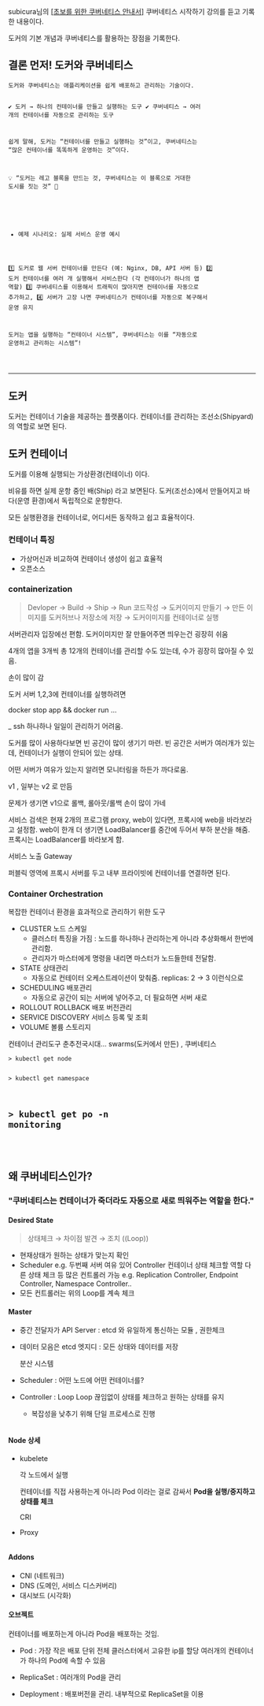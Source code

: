 <p>subicura님의 <a href="https://www.notion.so/1e30dc336da9414aa634b9ef69b0ed85?pvs=4#396f4210e0fc4ea9bfe81214618c7de9">[초보를 위한 쿠버네티스 안내서]</a> 쿠버네티스 시작하기 강의를 듣고 기록한 내용이다.</p>
<p>도커의 기본 개념과 쿠버네티스를 활용하는 장점을 기록한다.</p>
<h2 id="결론-먼저-도커와-쿠버네티스">결론 먼저! 도커와 쿠버네티스</h2>
<pre><code>도커와 쿠버네티스는 애플리케이션을 쉽게 배포하고 관리하는 기술이다.

✔ 도커 → 하나의 컨테이너를 만들고 실행하는 도구
✔ 쿠버네티스 → 여러 개의 컨테이너를 자동으로 관리하는 도구

쉽게 말해, 도커는 “컨테이너를 만들고 실행하는 것”이고,
쿠버네티스는 “많은 컨테이너를 똑똑하게 운영하는 것”이다.


💡 “도커는 레고 블록을 만드는 것, 쿠버네티스는 이 블록으로 거대한 도시를 짓는 것” 🎯</code></pre><pre><code>
- 예제 시나리오: 실제 서비스 운영 예시

1️⃣ 도커로 웹 서버 컨테이너를 만든다 (예: Nginx, DB, API 서버 등)
2️⃣ 도커 컨테이너를 여러 개 실행해서 서비스한다 (각 컨테이너가 하나의 앱 역할)
3️⃣ 쿠버네티스를 이용해서 트래픽이 많아지면 컨테이너를 자동으로 추가하고,
4️⃣ 서버가 고장 나면 쿠버네티스가 컨테이너를 자동으로 복구해서 운영 유지

도커는 앱을 실행하는 “컨테이너 시스템”,
쿠버네티스는 이를 “자동으로 운영하고 관리하는 시스템”!

</code></pre><hr />
<h2 id="도커">도커</h2>
<p>도커는 컨테이너 기술을 제공하는 플랫폼이다.
컨테이너를 관리하는 조선소(Shipyard)의 역할로 보면 된다.</p>
<h2 id="도커-컨테이너">도커 컨테이너</h2>
<p>도커를 이용해 실행되는 가상환경(컨테이너) 이다. </p>
<p>비유를 하면 실제 운항 중인 배(Ship) 라고 보면된다. 
도커(조선소)에서 만들어지고 바다(운영 환경)에서 독립적으로 운항한다.</p>
<p>모든 실행환경을 컨테이너로, 어디서든 동작하고 쉽고 효율적이다.</p>
<h3 id="컨테이너-특징">컨테이너 특징</h3>
<ul>
<li>가상머신과 비교하여 컨테이너 생성이 쉽고 효율적</li>
<li>오픈소스</li>
</ul>
<h3 id="containerization">containerization</h3>
<blockquote>
<p>Devloper → Build → Ship → Run
코드작성 → 도커이미지 만들기 → 만든 이미지를 도커허브나 저장소에 저장 → 도커이미지를 컨테이너로 실행</p>
</blockquote>
<p>서버관리자 입장에선 편함. 도커이미지만 잘 만들어주면 띄우는건 굉장히 쉬움  </p>
<p>4개의 앱을 3개씩 총 12개의 컨테이너를 관리할 수도 있는데, 수가 굉장히 많아질 수 있음.</p>
<p>손이 많이 감</p>
<p>도커 서버 1,2,3에 컨테이너를 실행하려면 </p>
<p>docker stop app &amp;&amp; docker run …</p>
<p>_ ssh 하나하나 일일이 관리하기 어려움.</p>
<p>도커를 많이 사용하다보면 빈 공간이 많이 생기기 마련. 빈 공간은 서버가 여러개가 있는데, 컨테이너가 실행이 안되어 있는 상태. </p>
<p>어떤 서버가 여유가 있는지 알려면 모니터링을 하든가 까다로움.</p>
<p>v1 , 일부는 v2 로 만듬 </p>
<p>문제가 생기면 v1으로 롤백, 롤아웃/롤백 손이 많이 가네</p>
<p>서비스 검색은 현재 2개의 프로그램 proxy, web이 있다면, 프록시에 web을 바라보라고 설정함. web이 한개 더 생기면 LoadBalancer를 중간에 두어서 부하 분산을 해줌. 프록시는 LoadBalancer를 바라보게 함.</p>
<p>서비스 노출 Gateway</p>
<p>퍼블릭 영역에 프록시 서버를 두고 내부 프라이빗에 컨테이너를 연결하면 된다.</p>
<h3 id="container-orchestration">Container Orchestration</h3>
<p>복잡한 컨테이너 환경을 효과적으로 관리하기 위한 도구</p>
<ul>
<li>CLUSTER 노드 스케일<ul>
<li>클러스터 특징을 가짐 : 노드를 하나하나 관리하는게 아니라 추상화해서 한번에 관리함.</li>
<li>관리자가 마스터에게 명령을 내리면 마스터가 노드들한테 전달함.</li>
</ul>
</li>
<li>STATE 상태관리<ul>
<li>자동으로 컨테이터 오케스트레이션이 맞춰줌. replicas: 2 → 3 이런식으로</li>
</ul>
</li>
<li>SCHEDULING 배포관리<ul>
<li>자동으로 공간이 되는 서버에 넣어주고, 더 필요하면 서버 새로</li>
</ul>
</li>
<li>ROLLOUT ROLLBACK 배포 버전관리</li>
<li>SERVICE DISCOVERY 서비스 등록 및 조회</li>
<li>VOLUME 볼륨 스토리지</li>
</ul>
<p>컨테이너 관리도구 춘추전국시대… swarms(도커에서 만든) , 쿠버네티스</p>
<pre><code>&gt; kubectl get node

&gt; kubectl get namespace

&gt; kubectl get po -n monitoring
</code></pre><br />
----


<h2 id="왜-쿠버네티스인가">왜 쿠버네티스인가?</h2>
<h3 id="쿠버네티스는-컨테이너가-죽더라도-자동으로-새로-띄워주는-역할을-한다">"쿠버네티스는 컨테이너가 죽더라도 자동으로 새로 띄워주는 역할을 한다."</h3>
<h4 id="desired-state">Desired State</h4>
<blockquote>
<p>상태체크  → 차이점 발견 → 조치  ((Loop))</p>
</blockquote>
<ul>
<li>현재상태가 원하는 상태가 맞는지 확인</li>
<li>Scheduler  e.g. 두번째 서버 여유 있어
Controller 컨테이너 상태 체크할 역할 다른 상태 체크 등 많은 컨트롤러 가능
e.g. Replication Controller, Endpoint Controller, Namespace Controller..</li>
<li>모든 컨트롤러는 위의 Loop를 계속 체크</li>
</ul>
<h4 id="master">Master</h4>
<ul>
<li><p>중간 전달자가 API Server : etcd 와 유일하게 통신하는 모듈 , 권한체크</p>
</li>
<li><p>데이터 모음은 etcd 엣지디 : 모든 상태와 데이터를 저장</p>
<p>  분산 시스템</p>
</li>
<li><p>Scheduler : 어떤 노드에 어떤 컨테이너를?</p>
</li>
<li><p>Controller : Loop Loop 끊임없이 상태를 체크하고 원하는 상태를 유지</p>
<ul>
<li>복잡성을 낮추기 위해 단일 프로세스로 진행</li>
</ul>
</li>
</ul>
<p><img alt="" src="https://velog.velcdn.com/images/jaehere/post/dd9f97c1-4d6a-44e0-8ef5-51e3e6cc9deb/image.png" /></p>
<h4 id="node-상세">Node 상세</h4>
<ul>
<li><p>kubelete</p>
<p>  각 노드에서 실행</p>
<p>  컨테이너를 직접 사용하는게 아니라 Pod 이라는 걸로 감싸서 <strong>Pod을 실행/중지하고 상태를 체크</strong></p>
<p>  CRI</p>
</li>
<li><p>Proxy</p>
</li>
</ul>
<p><img alt="" src="https://velog.velcdn.com/images/jaehere/post/3f6417b6-5cdf-402f-8829-e11f6b56432b/image.png" /></p>
<h4 id="addons">Addons</h4>
<ul>
<li>CNI (네트워크)</li>
<li>DNS (도메인, 서비스 디스커버리)</li>
<li>대시보드 (시각화)</li>
</ul>
<h4 id="오브젝트">오브젝트</h4>
<p>컨테이너를 배포하는게 아니라 Pod을 배포하는 것임.</p>
<ul>
<li><p>Pod : 가장 작은 배포 단위
전체 클러스터에서 고유한 ip를 할당
여러개의 컨테이너가 하나의 Pod에 속할 수 있음</p>
</li>
<li><p>ReplicaSet : 여러개의 Pod을 관리</p>
</li>
<li><p>Deployment : 배포버전을 관리. 내부적으로 ReplicaSet을 이용</p>
</li>
</ul>